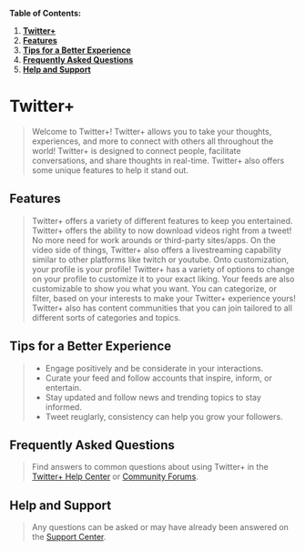 **Table of Contents:**
1. [**Twitter+**](https://github.com/John-Tedesco/ChipmunkCoders/blob/main/README.md#twitter)
2. [**Features**](https://github.com/John-Tedesco/ChipmunkCoders/blob/main/README.md#features)
3. [**Tips for a Better Experience**](https://github.com/John-Tedesco/ChipmunkCoders/blob/main/README.md#tips-for-a-better-experience)
4. [**Frequently Asked Questions**](https://github.com/John-Tedesco/ChipmunkCoders/blob/main/README.md#frequently-asked-questions)
5. [**Help and Support**](https://github.com/John-Tedesco/ChipmunkCoders/blob/main/README.md#help-and-support)
# Twitter+
> Welcome to Twitter+! Twitter+ allows you to take your thoughts, experiences, and more to connect with others all throughout the world! Twitter+ is designed to connect people, facilitate conversations, and share thoughts in real-time. Twitter+ also offers some unique features to help it stand out.
## Features
> Twitter+ offers a variety of different features to keep you entertained. Twitter+ offers the ability to now download videos right from a tweet! No more need for work arounds or third-party sites/apps. On the video side of things, Twitter+ also offers a livestreaming capability similar to other platforms like twitch or youtube. Onto customization, your profile is your profile! Twitter+ has a variety of options to change on your profile to customize it to your exact liking. Your feeds are also customizable to show you what you want. You can categorize, or filter, based on your interests to make your Twitter+ experience yours! Twitter+ also has content communities that you can join tailored to all different sorts of categories and topics.
## Tips for a Better Experience
> - Engage positively and be considerate in your interactions.
> - Curate your feed and follow accounts that inspire, inform, or entertain.
> - Stay updated and follow news and trending topics to stay informed.
> - Tweet reuglarly, consistency can help you grow your followers.
## Frequently Asked Questions
> Find answers to common questions about using Twitter+ in the [Twitter+ Help Center](https://www.Twitter+HelpCenter.com/) or [Community Forums](https://www.CommunityForums.com/).
## Help and Support
> Any questions can be asked or may have already been answered on the [Support Center](https://www.ThisHasToBeChanged.com/).
